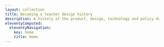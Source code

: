 ```yaml
---
layout: collection
title: Becoming a teacher design history
description: A history of the product, design, technology and policy decisions shaping the services that enable and support trainee teacher recruitment
eleventyComputed:
  eleventyNavigation:
    key: home
    title: Home
---
```

